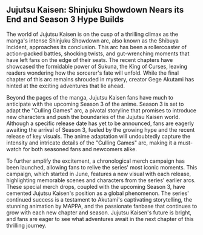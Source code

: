 ## Jujutsu Kaisen: Shinjuku Showdown Nears its End and Season 3 Hype Builds

The world of Jujutsu Kaisen is on the cusp of a thrilling climax as the manga's intense Shinjuku Showdown arc, also known as the Shibuya Incident, approaches its conclusion.  This arc has been a rollercoaster of action-packed battles, shocking twists, and gut-wrenching moments that have left fans on the edge of their seats.  The recent chapters have showcased the formidable power of Sukuna, the King of Curses, leaving readers wondering how the sorcerer's fate will unfold.  While the final chapter of this arc remains shrouded in mystery, creator Gege Akutami has hinted at the exciting adventures that lie ahead. 

Beyond the pages of the manga, Jujutsu Kaisen fans have much to anticipate with the upcoming Season 3 of the anime.  Season 3 is set to adapt the "Culling Games" arc, a pivotal storyline that promises to introduce new characters and push the boundaries of the Jujutsu Kaisen world.  Although a specific release date has yet to be announced, fans are eagerly awaiting the arrival of Season 3, fueled by the growing hype and the recent release of key visuals.  The anime adaptation will undoubtedly capture the intensity and intricate details of the "Culling Games" arc, making it a must-watch for both seasoned fans and newcomers alike.

To further amplify the excitement, a chronological merch campaign has been launched, allowing fans to relive the series' most iconic moments.  This campaign, which started in June, features a new visual with each release, highlighting memorable scenes and characters from the series' earlier arcs.  These special merch drops, coupled with the upcoming Season 3, have cemented Jujutsu Kaisen's position as a global phenomenon.  The series' continued success is a testament to Akutami's captivating storytelling, the stunning animation by MAPPA, and the passionate fanbase that continues to grow with each new chapter and season.  Jujutsu Kaisen's future is bright, and fans are eager to see what adventures await in the next chapter of this thrilling journey.